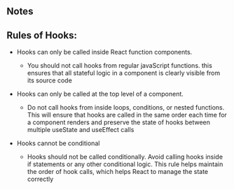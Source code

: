 ## Notes


## Rules of Hooks:
- Hooks can only be called inside React function components.
    - You should not call hooks from regular javaScript functions. this ensures that all stateful logic in a component is clearly visible from its source code

- Hooks can only be called at the top level of a component.
    - Do not call hooks from inside loops, conditions, or nested functions. This will ensure that hooks are called in the same order each time for a component renders and preserve the state of hooks between multiple useState and useEffect calls

- Hooks cannot be conditional
  - Hooks should not be called conditionally. Avoid calling hooks inside if statements or any other conditional logic. This rule helps maintain the order of hook calls, which helps React to manage the state correctly
